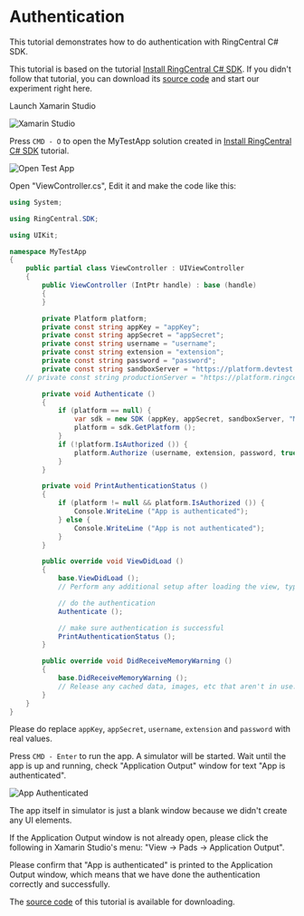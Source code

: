 # Authentication

This tutorial demonstrates how to do authentication with RingCentral C# SDK.

This tutorial is based on the tutorial [Install RingCentral C# SDK](/mac/installation/). If you didn't follow that tutorial, you can download its [source code](https://github.com/tylerlong/ringcentral-csharp-tutorials/tree/master/mac/installation) and start our experiment right here.

Launch Xamarin Studio

![Xamarin Studio](/screenshots/xamarin-studio.png)

Press `CMD - O` to open the MyTestApp solution created in [Install RingCentral C# SDK](/mac/installation/) tutorial.

![Open Test App](/screenshots/open-test-app.png)

Open "ViewController.cs", Edit it and make the code like this:

```csharp
using System;

using RingCentral.SDK;

using UIKit;

namespace MyTestApp
{
	public partial class ViewController : UIViewController
	{
		public ViewController (IntPtr handle) : base (handle)
		{
		}

		private Platform platform;
		private const string appKey = "appKey";
		private const string appSecret = "appSecret";
		private const string username = "username";
		private const string extension = "extension";
		private const string password = "password";
		private const string sandboxServer = "https://platform.devtest.ringcentral.com";
    // private const string productionServer = "https://platform.ringcentral.com";

		private void Authenticate ()
		{
			if (platform == null) {
				var sdk = new SDK (appKey, appSecret, sandboxServer, "MyTestApp", "1.0.0");
				platform = sdk.GetPlatform ();
			}
			if (!platform.IsAuthorized ()) {
				platform.Authorize (username, extension, password, true);
			}
		}

		private void PrintAuthenticationStatus ()
		{
			if (platform != null && platform.IsAuthorized ()) {
				Console.WriteLine ("App is authenticated");
			} else {
				Console.WriteLine ("App is not authenticated");
			}
		}

		public override void ViewDidLoad ()
		{
			base.ViewDidLoad ();
			// Perform any additional setup after loading the view, typically from a nib.

			// do the authentication
			Authenticate ();

			// make sure authentication is successful
			PrintAuthenticationStatus ();
		}

		public override void DidReceiveMemoryWarning ()
		{
			base.DidReceiveMemoryWarning ();
			// Release any cached data, images, etc that aren't in use.
		}
	}
}
```

Please do replace `appKey`, `appSecret`, `username`, `extension` and `password` with real values.

Press `CMD - Enter` to run the app. A simulator will be started. Wait until the app is up and running, check "Application Output" window for text "App is authenticated".

![App Authenticated](/screenshots/app-authenticated.png)

The app itself in simulator is just a blank window because we didn't create any UI elements.

If the Application Output window is not already open, please click the following in Xamarin Studio's menu: "View -> Pads -> Application Output".

Please confirm that "App is authenticated" is printed to the Application Output window, which means that we have done the authentication correctly and successfully.

The [source code](https://github.com/tylerlong/ringcentral-csharp-tutorials/tree/master/mac/authentication) of this tutorial is available for downloading.

